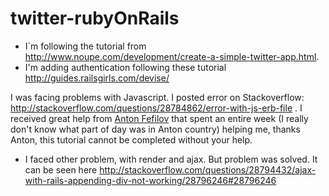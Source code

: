 # twitter-rubyOnRails

- I`m following the tutorial from http://www.noupe.com/development/create-a-simple-twitter-app.html.
- I'm adding authentication following these tutorial http://guides.railsgirls.com/devise/

I was facing problems with Javascript. I posted error on Stackoverflow: http://stackoverflow.com/questions/28784862/error-with-js-erb-file . I received great help from [Anton Fefilov](https://github.com/antonfefilov) that spent an entire week (I really don't know what part of day was in Anton country) helping me, thanks Anton, this tutorial cannot be completed without your help.

- I faced other problem, with render and ajax. But problem was solved. It can be seen here http://stackoverflow.com/questions/28794432/ajax-with-rails-appending-div-not-working/28796246#28796246
